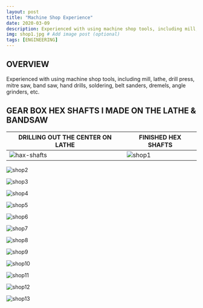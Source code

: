 ```yaml
---
layout: post
title: "Machine Shop Experience"
date: 2020-03-09
description: Experienced with using machine shop tools, including mill, lathe, drill press, mitre saw, band saw, hand drills, soldering, belt sanders, dremels, angle grinders, etc.   # Add post description (optional)
img: shop1.jpg # Add image post (optional)
tags: [ENGINEERING]
---
```


## OVERVIEW
Experienced with using machine shop tools, including mill, lathe, drill press, mitre saw, band saw, hand drills, soldering, belt sanders, dremels, angle grinders, etc.

## GEAR BOX HEX SHAFTS I MADE ON THE LATHE & BANDSAW

DRILLING OUT THE CENTER ON LATHE | FINISHED HEX SHAFTS
-------------------------------- | -------------------
![hax-shafts](http://natgrrl.github.io/assets/img/shop-hex-shaft.jpg) | ![shop1](http://natgrrl.github.io/assets/img/shop1.jpg)

![shop2](http://natgrrl.github.io/assets/img/shop2.jpg)

![shop3](http://natgrrl.github.io/assets/img/shop3.jpg)

![shop4](http://natgrrl.github.io/assets/img/shop4.jpg)

![shop5](http://natgrrl.github.io/assets/img/shop5.jpg)

![shop6](http://natgrrl.github.io/assets/img/shop6.jpg)

![shop7](http://natgrrl.github.io/assets/img/shop7.jpg)

![shop8](http://natgrrl.github.io/assets/img/shop8.jpg)

![shop9](http://natgrrl.github.io/assets/img/shop9.jpg)

![shop10](http://natgrrl.github.io/assets/img/shop10.jpg)

![shop11](http://natgrrl.github.io/assets/img/shop11.jpg)

![shop12](http://natgrrl.github.io/assets/img/shop12.jpg)

![shop13](http://natgrrl.github.io/assets/img/shop13.jpg)

